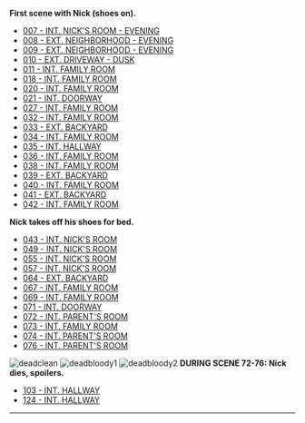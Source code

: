 **First scene with Nick (shoes on).**

* [007 - INT. NICK'S ROOM - EVENING](007-INT.NicksRoom-Evening.md)
* [008 - EXT. NEIGHBORHOOD - EVENING](008-EXT.Neighborhood-Evening.md)
* [009 - EXT. NEIGHBORHOOD - EVENING](009-EXT.Neighborhood-Evening.md)
* [010 - EXT. DRIVEWAY - DUSK](010-EXT.Driveway-Dusk--DEFERRED--.md)
* [011 - INT. FAMILY ROOM](011-INT.FamilyRoom.md)
* [018 - INT. FAMILY ROOM](018-INT.FamilyRoom.md)
* [020 - INT. FAMILY ROOM](020-INT.FamilyRoom.md)
* [021 - INT. DOORWAY](021-INT.Doorway.md)
* [027 - INT. FAMILY ROOM](027-INT.FamilyRoom.md)
* [032 - INT. FAMILY ROOM](032-INT.FamilyRoom.md)
* [033 - EXT. BACKYARD](033-EXT.Backyard.md)
* [034 - INT. FAMILY ROOM](034-INT.FamilyRoom.md)
* [035 - INT. HALLWAY](035-INT.Hallway.md)
* [036 - INT. FAMILY ROOM](036-INT.FamilyRoom.md)
* [038 - INT. FAMILY ROOM](038-INT.FamilyRoom.md)
* [039 - EXT. BACKYARD](039-EXT.Backyard.md)
* [040 - INT. FAMILY ROOM](040-INT.FamilyRoom.md)
* [041 - EXT. BACKYARD](041-EXT.Backyard.md)
* [042 - INT. FAMILY ROOM](042-INT.FamilyRoom.md)

**Nick takes off his shoes for bed.**

* [043 - INT. NICK'S ROOM](043-INT.NicksRoom.md)
* [049 - INT. NICK'S ROOM](049-INT.NicksRoom.md)
* [055 - INT. NICK'S ROOM](055-INT.NicksRoom.md)
* [057 - INT. NICK'S ROOM](057-INT.NicksRoom.md)
* [064 - EXT. BACKYARD](064-EXT.Backyard.md)
* [067 - INT. FAMILY ROOM](067-INT.FamilyRoom.md)
* [069 - INT. FAMILY ROOM](069-INT.FamilyRoom.md)
* [071 - INT. DOORWAY](071-INT.Doorway.md)
* [072 - INT. PARENT'S ROOM](072-INT.ParentsRoom.md)
* [073 - INT. FAMILY ROOM](073-INT.FamilyRoom.md)
* [074 - INT. PARENT'S ROOM](074-INT.ParentsRoom--COMBINEDW072--.md)
* [076 - INT. PARENT'S ROOM](076-INT.ParentsRoom--COMBINEDW072--.md)

![deadclean][]
![deadbloody1][]
![deadbloody2][]
**DURING SCENE 72-76: Nick dies, spoilers.**

* [103 - INT. HALLWAY](103-INT.Hallway.md)
* [124 - INT. HALLWAY](124-INT.Hallway.md)

----

[deadclean]: /MadeMeDoIt/images/DeadNick1.JPG
[deadbloody1]: /MadeMeDoIt/images/DeadNick2.JPG
[deadbloody2]: /MadeMeDoIt/images/DeadNick3.JPG